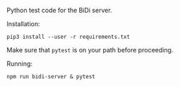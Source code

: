 Python test code for the BiDi server.

Installation:

    pip3 install --user -r requirements.txt

Make sure that `pytest` is on your path before proceeding.

Running:

    npm run bidi-server & pytest
